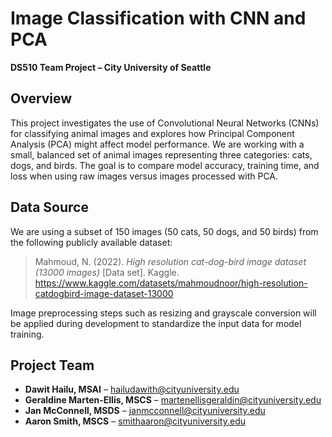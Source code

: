 # Image Classification with CNN and PCA  
**DS510 Team Project – City University of Seattle**

## Overview  
This project investigates the use of Convolutional Neural Networks (CNNs) for classifying animal images and explores how Principal Component Analysis (PCA) might affect model performance. We are working with a small, balanced set of animal images representing three categories: cats, dogs, and birds. The goal is to compare model accuracy, training time, and loss when using raw images versus images processed with PCA.

## Data Source
We are using a subset of 150 images (50 cats, 50 dogs, and 50 birds) from the following publicly available dataset:

> Mahmoud, N. (2022). *High resolution cat-dog-bird image dataset (13000 images)* [Data set]. Kaggle. https://www.kaggle.com/datasets/mahmoudnoor/high-resolution-catdogbird-image-dataset-13000

Image preprocessing steps such as resizing and grayscale conversion will be applied during development to standardize the input data for model training.

## Project Team  
- **Dawit Hailu, MSAI** – hailudawith@cityuniversity.edu  
- **Geraldine Marten-Ellis, MSCS** – martenellisgeraldin@cityuniversity.edu  
- **Jan McConnell, MSDS** – janmcconnell@cityuniversity.edu  
- **Aaron Smith, MSCS** – smithaaron@cityuniversity.edu  
